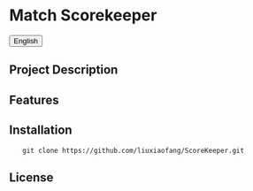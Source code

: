 # <span id="project-title">Match Scorekeeper</span>

<div>
  <button onclick="setLanguage('en')">English</button>
</div>

<div id="content">
  <h2>Project Description</h2>
  <p class="en" style="display:none;">This project is a match scorekeeper that supports recording the start time, end time, team scores, and detailed scoring records of matches.</p>

<h2>Features</h2>
  <ul>
    <li class="en" style="display:none;">Start and end matches</li>
    <li class="en" style="display:none;">Record scores for the red and blue teams</li>
    <li class="en" style="display:none;">View match history</li>
    <li class="en" style="display:none;">Delete matches and their associated scores</li>
  </ul>

<h2>Installation</h2>
  <ol>
    <li class="en" style="display:none;">Clone the repository to your local machine:</li>
    <pre><code>git clone https://github.com/liuxiaofang/ScoreKeeper.git</code></pre>
    <li class="en" style="display:none;">Open Android Studio and import the project.</li>
    <li class="en" style="display:none;">Sync the Gradle files.</li>
    <li class="en" style="display:none;">Run the application.</li>
  </ol>

<h2>License</h2>
 <p class="en" style="display:none;">This project is licensed under the <a href="https://www.apache.org/licenses/LICENSE-2.0">Apache License 2.0</a>.</p>
</div>